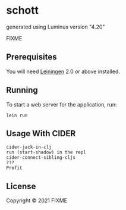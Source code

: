 # schott

generated using Luminus version "4.20"

FIXME

## Prerequisites

You will need [Leiningen][1] 2.0 or above installed.

[1]: https://github.com/technomancy/leiningen

## Running

To start a web server for the application, run:

    lein run 

## Usage With CIDER

```
cider-jack-in-clj
run (start-shadow) in the repl
cider-connect-sibling-cljs
???
Profit
```

## License

Copyright © 2021 FIXME

